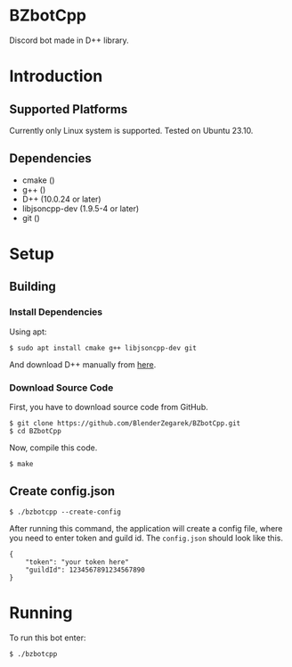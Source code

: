# BZbotCpp
Discord bot made in D++ library.

# Introduction

## Supported Platforms

Currently only Linux system is supported. Tested on Ubuntu 23.10.

## Dependencies

- cmake ()
- g++ ()
- D++ (10.0.24 or later)
- libjsoncpp-dev (1.9.5-4 or later)
- git ()

# Setup

## Building

### Install Dependencies

Using apt:

```
$ sudo apt install cmake g++ libjsoncpp-dev git
```

And download D++ manually from [here](https://dpp.dev/).

### Download Source Code

First, you have to download source code from GitHub.
```
$ git clone https://github.com/BlenderZegarek/BZbotCpp.git
$ cd BZbotCpp
```

Now, compile this code.
```
$ make
```

## Create config.json

```
$ ./bzbotcpp --create-config
```

After running this command, the application will create a config file, where you need to enter token and guild id.
The `config.json` should look like this.

```
{
    "token": "your token here"
    "guildId": 1234567891234567890
}
```

# Running
To run this bot enter:
```
$ ./bzbotcpp
```